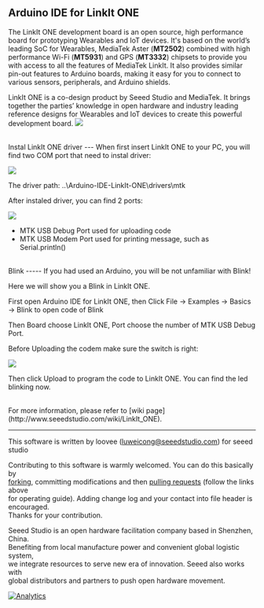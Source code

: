 Arduino IDE for LinkIt ONE
-----------
The LinkIt ONE development board is an open source, high performance board for prototyping Wearables and IoT devices. It's based on the world’s leading SoC for Wearables, MediaTek Aster (**MT2502**) combined with high performance Wi-Fi (**MT5931**) and GPS (**MT3332**) chipsets to provide you with access to all the features of MediaTek LinkIt. It also provides similar pin-out features to Arduino boards, making it easy for you to connect to various sensors, peripherals, and Arduino shields.

LinkIt ONE is a co-design product by Seeed Studio and MediaTek. It brings together the parties’ knowledge in open hardware and industry leading reference designs for Wearables and IoT devices to create this powerful development board.
![](http://www.seeedi.com/depot/includes/templates/bootstrap/images/Linkit-one-page.jpg)




<br>
Instal LinkIt ONE driver
---
When first insert LinkIt ONE to your PC, you will find two COM port that need to instal driver:

![](http://www.seeedstudio.com/wiki/images/2/2b/LinkIt_ONE_Wiki_Temp1.jpg)

The driver path: ..\Arduino-IDE-LinkIt-ONE\drivers\mtk

After instaled driver, you can find 2 ports:

![](http://www.seeedstudio.com/wiki/images/f/f9/LinkIt_ONE_Wiki_Temp2.jpg)


- MTK USB Debug Port used for uploading code
- MTK USB Modem Port used for printing message, such as Serial.println()





<br>
Blink
-----
If you had used an Arduino, you will be not unfamiliar with Blink!

Here we will show you a Blink in LinkIt ONE.

First open Arduino IDE for LinkIt ONE, then Click File -> Examples -> Basics -> Blink
to open code of Blink

Then Board choose LinkIt ONE, Port choose the number of MTK USB Debug Port.

Before Uploading the codem make sure the switch is right:

![](http://www.seeedstudio.com/wiki/images/f/fc/LinkIt_ONE_Wiki_Temp3.jpg)

Then click Upload to program the code to LinkIt ONE. You can find the led blinking now. 


<br>
For more information, please refer to [wiki page](http://www.seeedstudio.com/wiki/LinkIt_ONE).

    
----

This software is written by loovee ([luweicong@seeedstudio.com](luweicong@seeedstudio.com "luweicong@seeedstudio.com")) for seeed studio<br>

Contributing to this software is warmly welcomed. You can do this basically by<br>
[forking](https://help.github.com/articles/fork-a-repo), committing modifications and then [pulling requests](https://help.github.com/articles/using-pull-requests) (follow the links above<br>
for operating guide). Adding change log and your contact into file header is encouraged.<br>
Thanks for your contribution.

Seeed Studio is an open hardware facilitation company based in Shenzhen, China. <br>
Benefiting from local manufacture power and convenient global logistic system, <br>
we integrate resources to serve new era of innovation. Seeed also works with <br>
global distributors and partners to push open hardware movement.<br>






[![Analytics](https://ga-beacon.appspot.com/UA-46589105-3/LinkIt-ONE-IDE)](https://github.com/igrigorik/ga-beacon)

